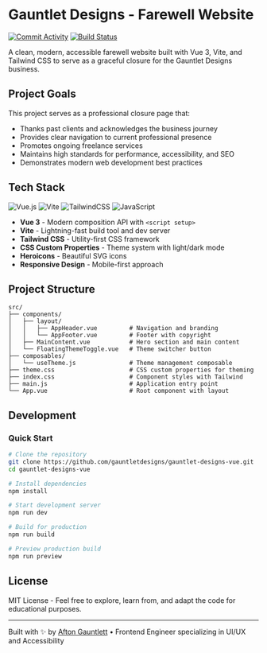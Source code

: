 # Gauntlet Designs - Farewell Website

[![Commit Activity](https://img.shields.io/github/commit-activity/m/gauntletdesigns/gauntlet-designs-vue)](https://github.com/gauntletdesigns/gauntlet-designs-vue/commits)
[![Build Status](https://img.shields.io/badge/build-passing-brightgreen)](https://github.com/gauntletdesigns/gauntlet-designs-vue)

A clean, modern, accessible farewell website built with Vue 3, Vite, and Tailwind CSS to serve as a graceful closure for the Gauntlet Designs business.

## Project Goals

This project serves as a professional closure page that:

- Thanks past clients and acknowledges the business journey
- Provides clear navigation to current professional presence
- Promotes ongoing freelance services
- Maintains high standards for performance, accessibility, and SEO
- Demonstrates modern web development best practices

## Tech Stack

![Vue.js](https://img.shields.io/badge/Vue_3-4FC08D?style=flat&logo=vue.js&logoColor=white)
![Vite](https://img.shields.io/badge/Vite_7-646CFF?style=flat&logo=vite&logoColor=white)
![TailwindCSS](https://img.shields.io/badge/Tailwind_3.4-38B2AC?style=flat&logo=tailwind-css&logoColor=white)
![JavaScript](https://img.shields.io/badge/JavaScript-F7DF1E?style=flat&logo=javascript&logoColor=black)

- **Vue 3** - Modern composition API with `<script setup>`
- **Vite** - Lightning-fast build tool and dev server
- **Tailwind CSS** - Utility-first CSS framework
- **CSS Custom Properties** - Theme system with light/dark mode
- **Heroicons** - Beautiful SVG icons
- **Responsive Design** - Mobile-first approach

## Project Structure

```
src/
├── components/
│   ├── layout/
│   │   ├── AppHeader.vue         # Navigation and branding
│   │   └── AppFooter.vue         # Footer with copyright
│   ├── MainContent.vue           # Hero section and main content
│   └── FloatingThemeToggle.vue   # Theme switcher button
├── composables/
│   └── useTheme.js               # Theme management composable
├── theme.css                     # CSS custom properties for theming
├── index.css                     # Component styles with Tailwind
├── main.js                       # Application entry point
└── App.vue                       # Root component with layout
```

## Development

### Quick Start

```bash
# Clone the repository
git clone https://github.com/gauntletdesigns/gauntlet-designs-vue.git
cd gauntlet-designs-vue

# Install dependencies
npm install

# Start development server
npm run dev

# Build for production
npm run build

# Preview production build
npm run preview
```

## License

MIT License - Feel free to explore, learn from, and adapt the code for educational purposes.

---

Built with ✨ by [Afton Gauntlett](https://github.com/aftongauntlett) • Frontend Engineer specializing in UI/UX and Accessibility
